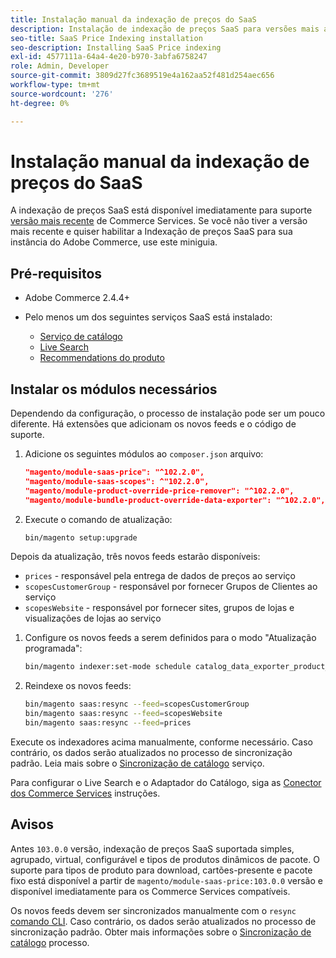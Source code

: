 ```yaml
---
title: Instalação manual da indexação de preços do SaaS
description: Instalação de indexação de preços SaaS para versões mais antigas
seo-title: SaaS Price Indexing installation
seo-description: Installing SaaS Price indexing
exl-id: 4577111a-64a4-4e20-b970-3abfa6758247
role: Admin, Developer
source-git-commit: 3809d27fc3689519e4a162aa52f481d254aec656
workflow-type: tm+mt
source-wordcount: '276'
ht-degree: 0%

---
```


# Instalação manual da indexação de preços do SaaS

A indexação de preços SaaS está disponível imediatamente para suporte [versão mais recente](index.md#Requirements) de Commerce Services.
Se você não tiver a versão mais recente e quiser habilitar a Indexação de preços SaaS para sua instância do Adobe Commerce, use este miniguia.

## Pré-requisitos

* Adobe Commerce 2.4.4+
* Pelo menos um dos seguintes serviços SaaS está instalado:

   * [Serviço de catálogo](../catalog-service/overview.md)
   * [Live Search](../live-search/guide-overview.md)
   * [Recommendations do produto](../product-recommendations/guide-overview.md)

## Instalar os módulos necessários

Dependendo da configuração, o processo de instalação pode ser um pouco diferente.
Há extensões que adicionam os novos feeds e o código de suporte.

1. Adicione os seguintes módulos ao `composer.json` arquivo:

   ```json
   "magento/module-saas-price": "^102.2.0",
   "magento/module-saas-scopes": ^"102.2.0",
   "magento/module-product-override-price-remover": "^102.2.0",
   "magento/module-bundle-product-override-data-exporter": "^102.2.0",
   ```

1. Execute o comando de atualização:

   ```bash
   bin/magento setup:upgrade
   ```

Depois da atualização, três novos feeds estarão disponíveis:

* `prices` - responsável pela entrega de dados de preços ao serviço
* `scopesCustomerGroup` - responsável por fornecer Grupos de Clientes ao serviço
* `scopesWebsite` - responsável por fornecer sites, grupos de lojas e visualizações de lojas ao serviço


1. Configure os novos feeds a serem definidos para o modo &quot;Atualização programada&quot;:

   ```bash
   bin/magento indexer:set-mode schedule catalog_data_exporter_product_prices scopes_customergroup_data_exporter scopes_website_data_exporter
   ```

1. Reindexe os novos feeds:

   ```bash
   bin/magento saas:resync --feed=scopesCustomerGroup
   bin/magento saas:resync --feed=scopesWebsite
   bin/magento saas:resync --feed=prices
   ```

Execute os indexadores acima manualmente, conforme necessário. Caso contrário, os dados serão atualizados no processo de sincronização padrão. Leia mais sobre o [Sincronização de catálogo](../landing/catalog-sync.md) serviço.


Para configurar o Live Search e o Adaptador do Catálogo, siga as [Conector dos Commerce Services](https://experienceleague.adobe.com/docs/commerce-merchant-services/user-guides/integration-services/saas.html) instruções.

## Avisos

Antes `103.0.0` versão, indexação de preços SaaS suportada simples, agrupado, virtual, configurável e tipos de produtos dinâmicos de pacote.
O suporte para tipos de produto para download, cartões-presente e pacote fixo está disponível a partir de `magento/module-saas-price:103.0.0` versão e disponível imediatamente para os Commerce Services compatíveis.

Os novos feeds devem ser sincronizados manualmente com o `resync` [comando CLI](../landing/catalog-sync.md#resynccmdline). Caso contrário, os dados serão atualizados no processo de sincronização padrão. Obter mais informações sobre o [Sincronização de catálogo](../landing/catalog-sync.md) processo.
